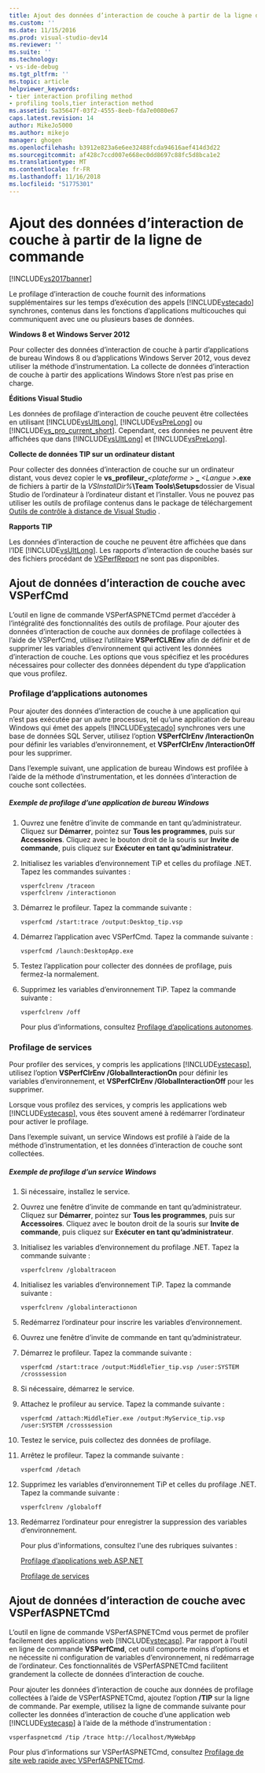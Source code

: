 ```yaml
---
title: Ajout des données d’interaction de couche à partir de la ligne de commande | Microsoft Docs
ms.custom: ''
ms.date: 11/15/2016
ms.prod: visual-studio-dev14
ms.reviewer: ''
ms.suite: ''
ms.technology:
- vs-ide-debug
ms.tgt_pltfrm: ''
ms.topic: article
helpviewer_keywords:
- tier interaction profiling method
- profiling tools,tier interaction method
ms.assetid: 5a35647f-03f2-4555-8eeb-fda7e0080e67
caps.latest.revision: 14
author: MikeJo5000
ms.author: mikejo
manager: ghogen
ms.openlocfilehash: b3912e823a6e6ee32488fcda94616aef414d3d22
ms.sourcegitcommit: af428c7ccd007e668ec0dd8697c88fc5d8bca1e2
ms.translationtype: MT
ms.contentlocale: fr-FR
ms.lasthandoff: 11/16/2018
ms.locfileid: "51775301"
---
```

# <a name="adding-tier-interaction-data-from-the-command-line"></a>Ajout des données d’interaction de couche à partir de la ligne de commande
[!INCLUDE[vs2017banner](../includes/vs2017banner.md)]

Le profilage d’interaction de couche fournit des informations supplémentaires sur les temps d’exécution des appels [!INCLUDE[vstecado](../includes/vstecado-md.md)] synchrones, contenus dans les fonctions d’applications multicouches qui communiquent avec une ou plusieurs bases de données.  
  
 **Windows 8 et Windows Server 2012**  
  
 Pour collecter des données d’interaction de couche à partir d’applications de bureau Windows 8 ou d’applications Windows Server 2012, vous devez utiliser la méthode d’instrumentation. La collecte de données d’interaction de couche à partir des applications Windows Store n’est pas prise en charge.  
  
 **Éditions Visual Studio**  
  
 Les données de profilage d’interaction de couche peuvent être collectées en utilisant [!INCLUDE[vsUltLong](../includes/vsultlong-md.md)], [!INCLUDE[vsPreLong](../includes/vsprelong-md.md)] ou [!INCLUDE[vs_pro_current_short](../includes/vs-pro-current-short-md.md)]. Cependant, ces données ne peuvent être affichées que dans [!INCLUDE[vsUltLong](../includes/vsultlong-md.md)] et [!INCLUDE[vsPreLong](../includes/vsprelong-md.md)].  
  
 **Collecte de données TIP sur un ordinateur distant**  
  
 Pour collecter des données d’interaction de couche sur un ordinateur distant, vous devez copier le **vs\_profileur\_**_\<plateforme >_ **\_**  _\<Langue >_**.exe** de fichiers à partir de la _VSInstallDir%_**\Team Tools\Setups**dossier de Visual Studio de l’ordinateur à l’ordinateur distant et l’installer. Vous ne pouvez pas utiliser les outils de profilage contenus dans le package de téléchargement [Outils de contrôle à distance de Visual Studio](http://msdn.microsoft.com/library/90f45630-0d26-4698-8c1f-63f85a12db9c) .  
  
 **Rapports TIP**  
  
 Les données d’interaction de couche ne peuvent être affichées que dans l’IDE [!INCLUDE[vsUltLong](../includes/vsultlong-md.md)]. Les rapports d’interaction de couche basés sur des fichiers procédant de [VSPerfReport](../profiling/vsperfreport.md) ne sont pas disponibles.  
  
## <a name="adding-tier-interaction-data-with-vsperfcmd"></a>Ajout de données d’interaction de couche avec VSPerfCmd  
 L’outil en ligne de commande VSPerfASPNETCmd permet d’accéder à l’intégralité des fonctionnalités des outils de profilage. Pour ajouter des données d’interaction de couche aux données de profilage collectées à l’aide de VSPerfCmd, utilisez l’utilitaire **VSPerfCLREnv** afin de définir et de supprimer les variables d’environnement qui activent les données d’interaction de couche. Les options que vous spécifiez et les procédures nécessaires pour collecter des données dépendent du type d’application que vous profilez.  
  
### <a name="profiling-stand-alone-applications"></a>Profilage d’applications autonomes  
 Pour ajouter des données d’interaction de couche à une application qui n’est pas exécutée par un autre processus, tel qu’une application de bureau Windows qui émet des appels [!INCLUDE[vstecado](../includes/vstecado-md.md)] synchrones vers une base de données SQL Server, utilisez l’option **VSPerfClrEnv /InteractionOn** pour définir les variables d’environnement, et **VSPerfClrEnv /InteractionOff** pour les supprimer.  
  
 Dans l’exemple suivant, une application de bureau Windows est profilée à l’aide de la méthode d’instrumentation, et les données d’interaction de couche sont collectées.  
  
##### <a name="profiling-a-windows-desktop-application-example"></a>Exemple de profilage d’une application de bureau Windows  
  
1. Ouvrez une fenêtre d’invite de commande en tant qu’administrateur. Cliquez sur **Démarrer**, pointez sur **Tous les programmes**, puis sur **Accessoires**. Cliquez avec le bouton droit de la souris sur **Invite de commande**, puis cliquez sur **Exécuter en tant qu’administrateur**.  
  
2. Initialisez les variables d’environnement TiP et celles du profilage .NET. Tapez les commandes suivantes :  
  
   ```  
   vsperfclrenv /traceon  
   vsperfclrenv /interactionon  
   ```  
  
3. Démarrez le profileur. Tapez la commande suivante :  
  
   ```  
   vsperfcmd /start:trace /output:Desktop_tip.vsp   
   ```  
  
4. Démarrez l’application avec VSPerfCmd. Tapez la commande suivante :  
  
   ```  
   vsperfcmd /launch:DesktopApp.exe  
   ```  
  
5. Testez l’application pour collecter des données de profilage, puis fermez-la normalement.  
  
6. Supprimez les variables d’environnement TiP. Tapez la commande suivante :  
  
   ```  
   vsperfclrenv /off  
   ```  
  
   Pour plus d’informations, consultez [Profilage d’applications autonomes](../profiling/command-line-profiling-of-stand-alone-applications.md).  
  
### <a name="profiling-services"></a>Profilage de services  
 Pour profiler des services, y compris les applications [!INCLUDE[vstecasp](../includes/vstecasp-md.md)], utilisez l’option **VSPerfClrEnv /GlobalInteractionOn** pour définir les variables d’environnement, et **VSPerfClrEnv /GlobalInteractionOff** pour les supprimer.  
  
 Lorsque vous profilez des services, y compris les applications web [!INCLUDE[vstecasp](../includes/vstecasp-md.md)], vous êtes souvent amené à redémarrer l’ordinateur pour activer le profilage.  
  
 Dans l’exemple suivant, un service Windows est profilé à l’aide de la méthode d’instrumentation, et les données d’interaction de couche sont collectées.  
  
##### <a name="profiling-a-windows-service-example"></a>Exemple de profilage d’un service Windows  
  
1. Si nécessaire, installez le service.  
  
2. Ouvrez une fenêtre d’invite de commande en tant qu’administrateur. Cliquez sur **Démarrer**, pointez sur **Tous les programmes**, puis sur **Accessoires**. Cliquez avec le bouton droit de la souris sur **Invite de commande**, puis cliquez sur **Exécuter en tant qu’administrateur**.  
  
3. Initialisez les variables d’environnement du profilage .NET. Tapez la commande suivante :  
  
   ```  
   vsperfclrenv /globaltraceon  
   ```  
  
4. Initialisez les variables d’environnement TiP. Tapez la commande suivante :  
  
   ```  
   vsperfclrenv /globalinteractionon  
   ```  
  
5. Redémarrez l’ordinateur pour inscrire les variables d’environnement.  
  
6. Ouvrez une fenêtre d’invite de commande en tant qu’administrateur.  
  
7. Démarrez le profileur. Tapez la commande suivante :  
  
   ```  
   vsperfcmd /start:trace /output:MiddleTier_tip.vsp /user:SYSTEM /crosssession   
   ```  
  
8. Si nécessaire, démarrez le service.  
  
9. Attachez le profileur au service. Tapez la commande suivante :  
  
    ```  
    vsperfcmd /attach:MiddleTier.exe /output:MyService_tip.vsp /user:SYSTEM /crosssession   
    ```  
  
10. Testez le service, puis collectez des données de profilage.  
  
11. Arrêtez le profileur. Tapez la commande suivante :  
  
     `vsperfcmd /detach`  
  
12. Supprimez les variables d’environnement TiP et celles du profilage .NET. Tapez la commande suivante :  
  
    ```  
    vsperfclrenv /globaloff  
    ```  
  
13. Redémarrez l’ordinateur pour enregistrer la suppression des variables d’environnement.  
  
    Pour plus d'informations, consultez l'une des rubriques suivantes :  
  
    [Profilage d’applications web ASP.NET](../profiling/command-line-profiling-of-aspnet-web-applications.md)  
  
    [Profilage de services](../profiling/command-line-profiling-of-services.md)  
  
## <a name="adding-tier-interaction-data-with-vsperfaspnetcmd"></a>Ajout de données d’interaction de couche avec VSPerfASPNETCmd  
 L’outil en ligne de commande VSPerfASPNETCmd vous permet de profiler facilement des applications web [!INCLUDE[vstecasp](../includes/vstecasp-md.md)]. Par rapport à l’outil en ligne de commande **VSPerfCmd**, cet outil comporte moins d’options et ne nécessite ni configuration de variables d’environnement, ni redémarrage de l’ordinateur. Ces fonctionnalités de VSPerfASPNETCmd facilitent grandement la collecte de données d’interaction de couche.  
  
 Pour ajouter les données d’interaction de couche aux données de profilage collectées à l’aide de VSPerfASPNETCmd, ajoutez l’option **/TIP** sur la ligne de commande. Par exemple, utilisez la ligne de commande suivante pour collecter les données d’interaction de couche d’une application web [!INCLUDE[vstecasp](../includes/vstecasp-md.md)] à l’aide de la méthode d’instrumentation :  
  
```  
vsperfaspnetcmd /tip /trace http://localhost/MyWebApp  
```  
  
 Pour plus d’informations sur VSPerfASPNETCmd, consultez [Profilage de site web rapide avec VSPerfASPNETCmd](../profiling/rapid-web-site-profiling-with-vsperfaspnetcmd.md).



